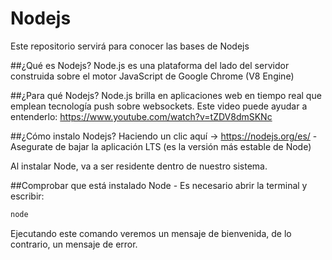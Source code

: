 # Nodejs

Este repositorio servirá para conocer las bases de Nodejs

##¿Qué es Nodejs?
Node.js es una plataforma del lado del servidor construida sobre el motor JavaScript de Google Chrome (V8 Engine)


##¿Para qué Nodejs?
Node.js brilla en aplicaciones web en tiempo real que emplean tecnología push sobre websockets. Este video puede ayudar a entenderlo: https://www.youtube.com/watch?v=tZDV8dmSKNc

##¿Cómo instalo Nodejs?
Haciendo un clic aquí → https://nodejs.org/es/ - Asegurate de bajar la aplicación LTS (es la versión más estable de Node)

Al instalar Node, va a ser residente dentro de nuestro sistema.

##Comprobar que está instalado Node - Es necesario abrir la terminal y escribir:
```bash
node
```
Ejecutando este comando veremos un mensaje de bienvenida, de lo contrario, un mensaje de error.

